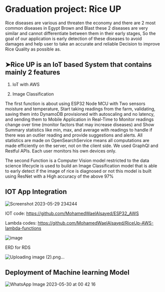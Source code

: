 # Graduation project: Rice UP

Rice diseases are various and threaten the economy and there are 2 most common diseases in Egypt Brown and Blast these 2 diseases are very similar and cannot differentiate between them in their early stages, So the goal of our application is early detection of these diseases to avoid damages and help user to take an accurate and reliable Decision to improve Rice Quality as possible as.

## ➤Rice UP is an IoT based System that contains mainly 2 features

1. IoT with AWS

2. Image Classification

The first function is about using ESP32 Node MCU with Two sensors moisture and temperature, Start taking readings from the farm, validating, saving them into DynamoDB provisioned with autoscaling and no latency, and sending them to Mobile Application in Real-Time to Monitor readings change over time (monitor factors that may increase diseases) and Show Summary statistics like min, max, and average with readings to handle if there was an outlier reading and provide suggestions and alerts. All statistics are made on OpenSearchService means all computations are made efficiently on the server, not on the client side. We used GraphQl and Restful APIs. Each user monitors his own devices only.

The second Function is a Computer Vision model restricted to the data science lifecycle is used to build an Image Classification model that is able to early detect if the image of rice is diagnosed or not this model is built using ResNet with a High accuracy of the above 97%

## IOT App Integration

![Screenshot 2023-05-29 234244](https://github.com/MohamedWaelAlsayed/rice-up/assets/62488272/d5540a5d-cb2a-49f6-b889-a567ace36654)

IOT code: <https://github.com/MohamedWaelAlsayed/ESP32_AWS>

Lambda codes: <https://github.com/MohamedWaelAlsayed/RiceUp-AWS-lambda-functions>

![image](https://github.com/MohamedWaelAlsayed/rice-up/assets/62488272/0ba81342-e95b-4bc7-97fe-733b16f9a295)

ERD for RDS

![Uploading image (2).png…]()

## Deployment of Machine learning Model

![WhatsApp Image 2023-05-30 at 00 42 16](https://github.com/MohamedWaelAlsayed/rice-up/assets/62488272/d3f72f86-49f6-42a2-af99-166956ee6b6e)

